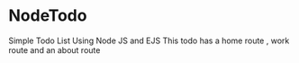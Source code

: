 # NodeTodo
Simple Todo List Using Node JS and EJS 
This todo has a home route , work route and an about route
